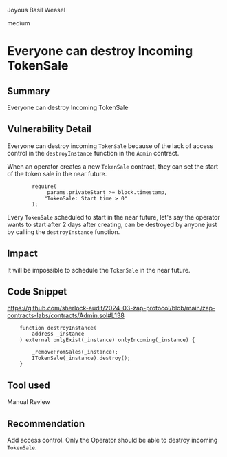 Joyous Basil Weasel

medium

# Everyone can destroy Incoming TokenSale

## Summary
Everyone can destroy Incoming TokenSale

## Vulnerability Detail
Everyone can destroy incoming `TokenSale` because of the lack of access control in the `destroyInstance` function in the `Admin` contract.

When an operator creates a new `TokenSale` contract, they can set the start of the token sale in the near future.

```solidity
        require(
            _params.privateStart >= block.timestamp,
            "TokenSale: Start time > 0"
        );
```
Every `TokenSale` scheduled to start in the near future, let's say the operator wants to start after 2 days after creating, can be destroyed by anyone just by calling the `destroyInstance` function.

## Impact
It will be impossible to schedule the `TokenSale` in the near future.

## Code Snippet

https://github.com/sherlock-audit/2024-03-zap-protocol/blob/main/zap-contracts-labs/contracts/Admin.sol#L138

```solidity
    function destroyInstance( 
        address _instance
    ) external onlyExist(_instance) onlyIncoming(_instance) {
        
        _removeFromSales(_instance);
        ITokenSale(_instance).destroy();
    }
```

## Tool used

Manual Review

## Recommendation
Add access control. Only the Operator should be able to destroy incoming `TokenSale`.